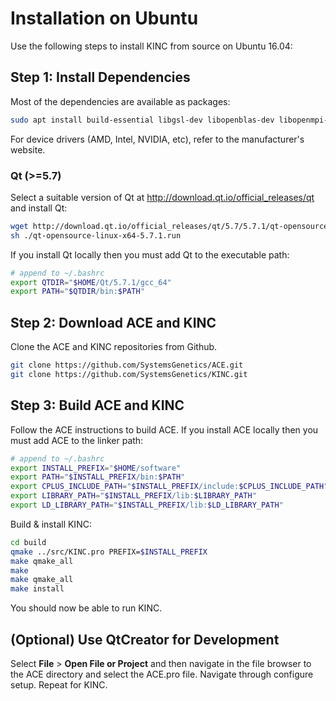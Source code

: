 
# Installation on Ubuntu

Use the following steps to install KINC from source on Ubuntu 16.04:

## Step 1: Install Dependencies

Most of the dependencies are available as packages:
```bash
sudo apt install build-essential libgsl-dev libopenblas-dev libopenmpi-dev ocl-icd-opencl-dev
```

For device drivers (AMD, Intel, NVIDIA, etc), refer to the manufacturer's website.

### Qt (>=5.7)

Select a suitable version of Qt at http://download.qt.io/official_releases/qt and install Qt:

```bash
wget http://download.qt.io/official_releases/qt/5.7/5.7.1/qt-opensource-linux-x64-5.7.1.run
sh ./qt-opensource-linux-x64-5.7.1.run
```

If you install Qt locally then you must add Qt to the executable path:

```bash
# append to ~/.bashrc
export QTDIR="$HOME/Qt/5.7.1/gcc_64"
export PATH="$QTDIR/bin:$PATH"
```

## Step 2: Download ACE and KINC

Clone the ACE and KINC repositories from Github.

```bash
git clone https://github.com/SystemsGenetics/ACE.git
git clone https://github.com/SystemsGenetics/KINC.git
```

## Step 3: Build ACE and KINC

Follow the ACE instructions to build ACE. If you install ACE locally then you must add ACE to the linker path:

```bash
# append to ~/.bashrc
export INSTALL_PREFIX="$HOME/software"
export PATH="$INSTALL_PREFIX/bin:$PATH"
export CPLUS_INCLUDE_PATH="$INSTALL_PREFIX/include:$CPLUS_INCLUDE_PATH"
export LIBRARY_PATH="$INSTALL_PREFIX/lib:$LIBRARY_PATH"
export LD_LIBRARY_PATH="$INSTALL_PREFIX/lib:$LD_LIBRARY_PATH"
```

Build & install KINC:

```bash
cd build
qmake ../src/KINC.pro PREFIX=$INSTALL_PREFIX
make qmake_all
make
make qmake_all
make install
```

You should now be able to run KINC.

## (Optional) Use QtCreator for Development

Select __File__ > __Open File or Project__ and then navigate in the file browser to the ACE directory and select the ACE.pro file. Navigate through configure setup. Repeat for KINC.
